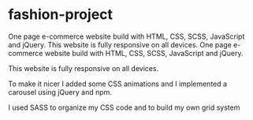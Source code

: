 # fashion-project
One page e-commerce website build with HTML, CSS, SCSS, JavaScript and jQuery. This website is fully responsive on all devices.
One page e-commerce website build with HTML, CSS, SCSS, JavaScript and jQuery.

This website is fully responsive on all devices.

To make it nicer I added some CSS animations and I implemented a carousel using jQuery and npm.

I used SASS to organize my CSS code and to build my own grid system
